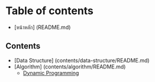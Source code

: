 # Table of contents

* [หน้าหลัก] (README.md)

## Contents

* [Data Structure] (contents/data-structure/README.md)
* [Algorithm] (contents/algorithm/README.md)
  * [Dynamic Programming](contents/algorithm/DP.md)